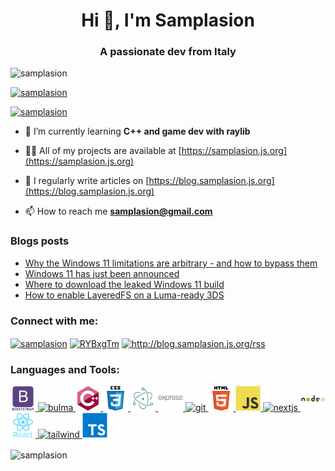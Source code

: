 <h1 align="center">Hi 👋, I'm Samplasion</h1>
<h3 align="center">A passionate dev from Italy</h3>

<p align="left"> <img src="https://komarev.com/ghpvc/?username=samplasion&label=Profile%20views&color=e32400&style=plastic" alt="samplasion" /> </p>

<p align="left"> <a href="https://github.com/ryo-ma/github-profile-trophy"><img src="https://github-profile-trophy.vercel.app/?username=samplasion" alt="samplasion" /></a> </p>

<p align="left"> <a href="https://twitter.com/samplasion" target="blank"><img src="https://img.shields.io/twitter/follow/samplasion?logo=twitter&style=for-the-badge" alt="samplasion" /></a> </p>

- 🌱 I’m currently learning **C++ and game dev with raylib**

- 👨‍💻 All of my projects are available at [https://samplasion.js.org](https://samplasion.js.org)

- 📝 I regularly write articles on [https://blog.samplasion.js.org](https://blog.samplasion.js.org)

- 📫 How to reach me **samplasion@gmail.com**

### Blogs posts
<!-- BLOG-POST-LIST:START -->
- [Why the Windows 11 limitations are arbitrary - and how to bypass them](https://blog.samplasion.js.org/windows-11-bogus-limitation-bypass/)
- [Windows 11 has just been announced](https://blog.samplasion.js.org/windows-11-has-just-been-announced/)
- [Where to download the leaked Windows 11 build](https://blog.samplasion.js.org/download-windows-11-leaked/)
- [How to enable LayeredFS on a Luma-ready 3DS](https://blog.samplasion.js.org/how-to-enable-layeredfs-on-a-luma-ready-3ds/)
<!-- BLOG-POST-LIST:END -->

<h3 align="left">Connect with me:</h3>
<p align="left">
<a href="https://twitter.com/samplasion" target="blank"><img align="center" src="https://raw.githubusercontent.com/rahuldkjain/github-profile-readme-generator/master/src/images/icons/Social/twitter.svg" alt="samplasion" height="30" width="40" /></a>
<a href="https://discord.gg/RYBxgTm" target="blank"><img align="center" src="https://raw.githubusercontent.com/rahuldkjain/github-profile-readme-generator/master/src/images/icons/Social/discord.svg" alt="RYBxgTm" height="30" width="40" /></a>
<a href="/http://blog.samplasion.js.org/rss" target="blank"><img align="center" src="https://raw.githubusercontent.com/rahuldkjain/github-profile-readme-generator/master/src/images/icons/Social/rss.svg" alt="http://blog.samplasion.js.org/rss" height="30" width="40" /></a>
</p>

<h3 align="left">Languages and Tools:</h3>
<p align="left"> <a href="https://getbootstrap.com" target="_blank"> <img src="https://raw.githubusercontent.com/devicons/devicon/master/icons/bootstrap/bootstrap-plain-wordmark.svg" alt="bootstrap" width="40" height="40"/> </a> <a href="https://bulma.io/" target="_blank"> <img src="https://raw.githubusercontent.com/gilbarbara/logos/804dc257b59e144eaca5bc6ffd16949752c6f789/logos/bulma.svg" alt="bulma" width="40" height="40"/> </a> <a href="https://www.w3schools.com/cpp/" target="_blank"> <img src="https://raw.githubusercontent.com/devicons/devicon/master/icons/cplusplus/cplusplus-original.svg" alt="cplusplus" width="40" height="40"/> </a> <a href="https://www.w3schools.com/css/" target="_blank"> <img src="https://raw.githubusercontent.com/devicons/devicon/master/icons/css3/css3-original-wordmark.svg" alt="css3" width="40" height="40"/> </a> <a href="https://www.electronjs.org" target="_blank"> <img src="https://raw.githubusercontent.com/devicons/devicon/master/icons/electron/electron-original.svg" alt="electron" width="40" height="40"/> </a> <a href="https://expressjs.com" target="_blank"> <img src="https://raw.githubusercontent.com/devicons/devicon/master/icons/express/express-original-wordmark.svg" alt="express" width="40" height="40"/> </a> <a href="https://git-scm.com/" target="_blank"> <img src="https://www.vectorlogo.zone/logos/git-scm/git-scm-icon.svg" alt="git" width="40" height="40"/> </a> <a href="https://www.w3.org/html/" target="_blank"> <img src="https://raw.githubusercontent.com/devicons/devicon/master/icons/html5/html5-original-wordmark.svg" alt="html5" width="40" height="40"/> </a> <a href="https://developer.mozilla.org/en-US/docs/Web/JavaScript" target="_blank"> <img src="https://raw.githubusercontent.com/devicons/devicon/master/icons/javascript/javascript-original.svg" alt="javascript" width="40" height="40"/> </a> <a href="https://nextjs.org/" target="_blank"> <img src="https://cdn.worldvectorlogo.com/logos/nextjs-3.svg" alt="nextjs" width="40" height="40"/> </a> <a href="https://nodejs.org" target="_blank"> <img src="https://raw.githubusercontent.com/devicons/devicon/master/icons/nodejs/nodejs-original-wordmark.svg" alt="nodejs" width="40" height="40"/> </a> <a href="https://reactjs.org/" target="_blank"> <img src="https://raw.githubusercontent.com/devicons/devicon/master/icons/react/react-original-wordmark.svg" alt="react" width="40" height="40"/> </a> <a href="https://tailwindcss.com/" target="_blank"> <img src="https://www.vectorlogo.zone/logos/tailwindcss/tailwindcss-icon.svg" alt="tailwind" width="40" height="40"/> </a> <a href="https://www.typescriptlang.org/" target="_blank"> <img src="https://raw.githubusercontent.com/devicons/devicon/master/icons/typescript/typescript-original.svg" alt="typescript" width="40" height="40"/> </a> </p>

<p><img align="center" src="https://github-readme-stats.vercel.app/api/top-langs?username=samplasion&show_icons=true&locale=en&layout=compact" alt="samplasion" /></p>
